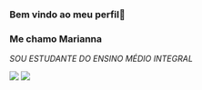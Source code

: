 ### Bem vindo ao meu perfil🤙 
### Me chamo Marianna 
_SOU ESTUDANTE DO ENSINO MÉDIO INTEGRAL_

![](https://media.tenor.com/tIWicdRJ-wQAAAAC/love-you-lots-kiss.gif) ![](https://media.tenor.com/0wubNx76L5QAAAAM/cruce-yocruce.gif)
